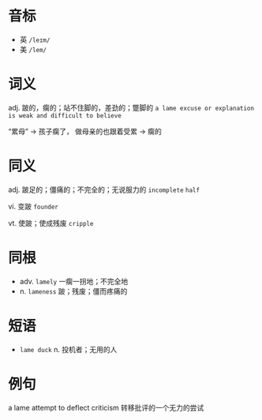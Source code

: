 # 音标

- 英 `/leɪm/`
- 美 `/lem/`

# 词义

adj. 跛的，瘸的；站不住脚的，差劲的；蹩脚的
`a lame excuse or explanation is weak and difficult to believe`



“累母” → 孩子瘸了， 做母亲的也跟着受累 → 瘸的

# 同义

adj. 跛足的；僵痛的；不完全的；无说服力的
`incomplete` `half`

vi. 变跛
`founder`

vt. 使跛；使成残废
`cripple`

# 同根

- adv. `lamely` 一瘸一拐地；不完全地
- n. `lameness` 跛；残废；僵而疼痛的

# 短语

- `lame duck` n. 投机者；无用的人

# 例句

a lame attempt to deflect criticism
转移批评的一个无力的尝试


